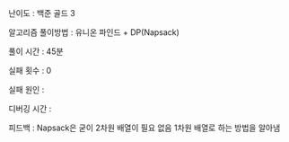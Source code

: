 난이도 : 백준 골드 3

알고리즘 풀이방법 : 유니온 파인드 + DP(Napsack)

풀이 시간 : 45분

실패 횟수 : 0

실패 원인 :

디버깅 시간 : 

피드백 : Napsack은 굳이 2차원 배열이 필요 없음 1차원 배열로 하는 방법을 알아냄



